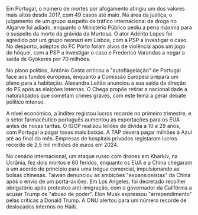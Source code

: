 Em Portugal, o número de mortes por afogamento atingiu um dos valores mais altos desde 2017, com 49 casos até maio. Na área da justiça, o julgamento de um grupo suspeito de tráfico internacional de droga no Algarve foi adiado, enquanto o Ministério Público pediu a pena máxima para o suspeito da morte da grávida da Murtosa. O ator Adérito Lopes foi agredido por um grupo neonazi em Lisboa, com a PSP a investigar o caso. No desporto, adeptos do FC Porto foram alvos de violência após um jogo de hóquei, com a PSP a investigar o caso e Frederico Varandas a negar a saída de Gyökeres por 70 milhões.

No plano político, António Costa criticou a "autoflagelação" de Portugal face aos fundos europeus, enquanto a Comissão Europeia prepara um plano para a habitação. Alexandra Leitão anunciou a sua saída da direção do PS após as eleições internas. O Chega propõe retirar a nacionalidade a naturalizados que cometam crimes graves, com este tema a gerar debate político intenso.

A nível económico, a Inditex registou lucros recorde no primeiro trimestre, e o setor farmacêutico português aumentou as exportações para os EUA antes de novas tarifas. O IGCP realizou leilões de dívida a 10 e 29 anos, com Portugal a pagar taxas mais baixas. A TAP deverá pagar milhões à Azul até ao final do mês. Empresas de hospitais privados registaram lucros recorde de 2,5 mil milhões de euros em 2024.

No cenário internacional, um ataque russo com drones em Kharkiv, na Ucrânia, fez dois mortos e 60 feridos, enquanto os EUA e a China chegaram a um acordo de princípio para uma trégua comercial, impulsionando as bolsas chinesas. Taiwan denunciou as ambições "expansionistas" da China após o envio de um porta-aviões. Em Los Angeles, foi decretado recolher obrigatório após protestos anti-imigração, com o governador da Califórnia a acusar Trump de "abuso de poder". Elon Musk expressou "arrependimento" pelas críticas a Donald Trump. A ONU alertou para um número recorde de deslocados internos no Haiti.